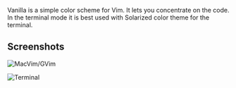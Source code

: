 Vanilla is a simple color scheme for Vim. It lets you concentrate on the code. In the terminal mode it is best used with Solarized color theme for the terminal.

Screenshots
-----------

![MacVim/GVim](http://satyajit.ranjeev.in/images/others/vanilla-macvim.png)


![Terminal](http://satyajit.ranjeev.in/images/others/vanilla-term.png)
